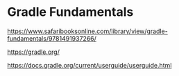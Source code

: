 # Gradle Fundamentals

https://www.safaribooksonline.com/library/view/gradle-fundamentals/9781491937266/

https://gradle.org/

https://docs.gradle.org/current/userguide/userguide.html

